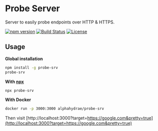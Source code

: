 # Probe Server

Server to easily probe endpoints over HTTP & HTTPS.

[![npm version](https://badge.fury.io/js/probe-srv.svg)](https://badge.fury.io/js/probe-srv)
[![Build Status](https://travis-ci.org/AlphaHydrae/probe-srv.svg?branch=master)](https://travis-ci.org/AlphaHydrae/probe-srv)
[![License](https://img.shields.io/badge/License-MIT-blue.svg)](LICENSE.txt)



## Usage

**Global installation**

```bash
npm install -g probe-srv
probe-srv
```

**With [npx](https://github.com/zkat/npx)**

```bash
npx probe-srv
```

**With Docker**

```bash
docker run -p 3000:3000 alphahydrae/probe-srv
```

Then visit [http://localhost:3000?target=https://google.com&pretty=true](http://localhost:3000?target=https://google.com&pretty=true)
